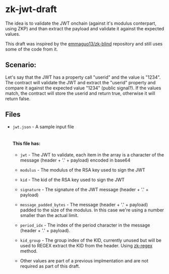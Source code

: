 # zk-jwt-draft

The idea is to validate the JWT onchain (against it's modulus conterpart, using ZKP) and than extract the payload and validate it against the expected values.

This draft was inspired by the [emmaguo13/zk-blind](https://github.com/emmaguo13/zk-blind) repository and still uses some of the code from it.

## Scenario:

Let's say that the JWT has a property call "userid" and the value is "1234". The contract will validate the JWT and extract the "userid" property and compare it against the expected value "1234" (public signal?). If the values match, the contract will store the userid and return true, otherwise it will return false.

## Files

- `jwt.json` - A sample input file
  <br /><br />

  #### This file has:

  - `jwt` - The JWT to validate, each item in the array is a character of the message (header + '.' + payload) encoded in base64

  - `modulus` - The modulus of the RSA key used to sign the JWT

  - `kid` - The kid of the RSA key used to sign the JWT

  - `signature` - The signature of the JWT message (header + '.' + payload)

  - `message_padded_bytes` - The message (header + '.' + payload) padded to the size of the modulus. In this case we're using a number smaller than the actual limit.

  - `period_idx` - The index of the period character in the message (header + '.' + payload).

  - `kid_group` - The group index of the KID, currently unused but will be used to REGEX extract the KID from the header. Using [zk-regex](https://github.com/zkemail/zk-regex) method.

  - Other values are part of a previous implmentation and are not required as part of this draft.
    <br /><br />
